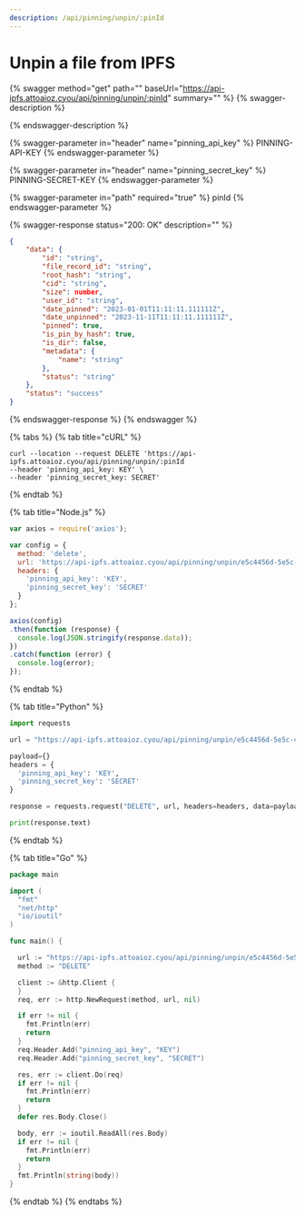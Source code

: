 ```yaml
---
description: /api/pinning/unpin/:pinId
---
```


# Unpin a file from IPFS

{% swagger method="get" path="" baseUrl="https://api-ipfs.attoaioz.cyou/api/pinning/unpin/:pinId" summary="" %}
{% swagger-description %}

{% endswagger-description %}

{% swagger-parameter in="header" name="pinning_api_key" %}
PINNING-API-KEY
{% endswagger-parameter %}

{% swagger-parameter in="header" name="pinning_secret_key" %}
PINNING-SECRET-KEY
{% endswagger-parameter %}

{% swagger-parameter in="path" required="true" %}
pinId
{% endswagger-parameter %}

{% swagger-response status="200: OK" description="" %}
```json
{
    "data": {
        "id": "string",
        "file_record_id": "string",
        "root_hash": "string",
        "cid": "string",
        "size": number,
        "user_id": "string",
        "date_pinned": "2023-01-01T11:11:11.111111Z",
        "date_unpinned": "2023-11-11T11:11:11.111111Z",
        "pinned": true,
        "is_pin_by_hash": true,
        "is_dir": false,
        "metadata": {
            "name": "string"
        },
        "status": "string"
    },
    "status": "success"
}
```
{% endswagger-response %}
{% endswagger %}

{% tabs %}
{% tab title="cURL" %}
```
curl --location --request DELETE 'https://api-ipfs.attoaioz.cyou/api/pinning/unpin/:pinId
--header 'pinning_api_key: KEY' \
--header 'pinning_secret_key: SECRET'
```
{% endtab %}

{% tab title="Node.js" %}
```javascript
var axios = require('axios');

var config = {
  method: 'delete',
  url: 'https://api-ipfs.attoaioz.cyou/api/pinning/unpin/e5c4456d-5e5c-465d-a02a-3a536fc6e718',
  headers: { 
    'pinning_api_key': 'KEY', 
    'pinning_secret_key': 'SECRET'
  }
};

axios(config)
.then(function (response) {
  console.log(JSON.stringify(response.data));
})
.catch(function (error) {
  console.log(error);
});

```
{% endtab %}

{% tab title="Python" %}
```python
import requests

url = "https://api-ipfs.attoaioz.cyou/api/pinning/unpin/e5c4456d-5e5c-465d-a02a-3a536fc6e718"

payload={}
headers = {
  'pinning_api_key': 'KEY',
  'pinning_secret_key': 'SECRET'
}

response = requests.request("DELETE", url, headers=headers, data=payload)

print(response.text)
```
{% endtab %}

{% tab title="Go" %}
```go
package main

import (
  "fmt"
  "net/http"
  "io/ioutil"
)

func main() {

  url := "https://api-ipfs.attoaioz.cyou/api/pinning/unpin/e5c4456d-5e5c-465d-a02a-3a536fc6e718"
  method := "DELETE"

  client := &http.Client {
  }
  req, err := http.NewRequest(method, url, nil)

  if err != nil {
    fmt.Println(err)
    return
  }
  req.Header.Add("pinning_api_key", "KEY")
  req.Header.Add("pinning_secret_key", "SECRET")

  res, err := client.Do(req)
  if err != nil {
    fmt.Println(err)
    return
  }
  defer res.Body.Close()

  body, err := ioutil.ReadAll(res.Body)
  if err != nil {
    fmt.Println(err)
    return
  }
  fmt.Println(string(body))
}
```
{% endtab %}
{% endtabs %}
